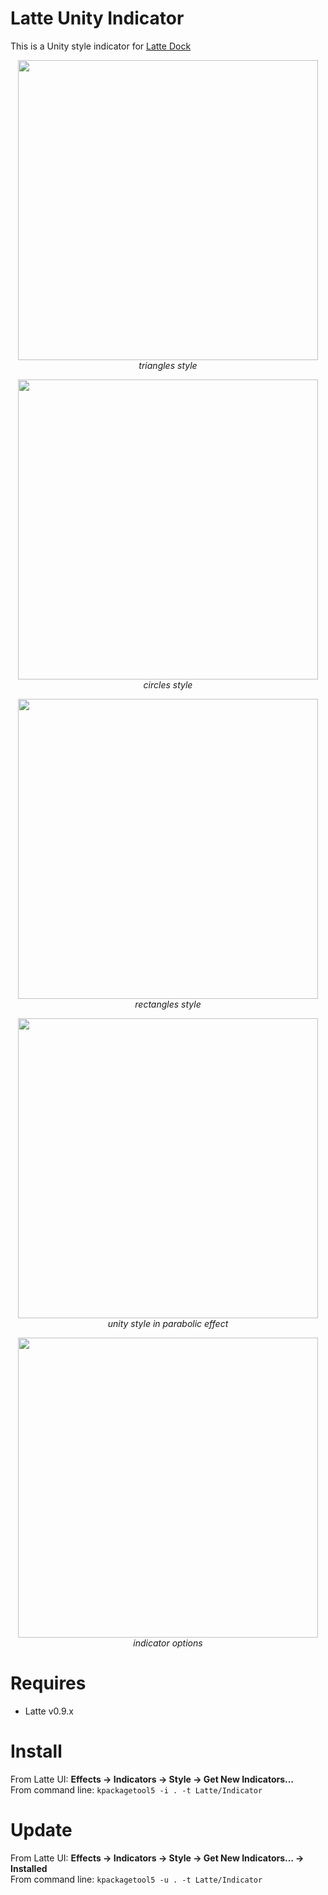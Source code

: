 # Latte Unity Indicator
This is a Unity style indicator for [Latte Dock](https://phabricator.kde.org/source/latte-dock/repository/master/)

<p align="center">
<img src="https://i.imgur.com/gPTAx78.png" width="480" ><br/>
<i>triangles style</i>
</p>

<p align="center">
<img src="https://i.imgur.com/WDFV3z3.png" width="480" ><br/>
<i>circles style</i>
</p>

<p align="center">
<img src="https://i.imgur.com/g8lm88B.png" width="480" ><br/>
<i>rectangles style</i>
</p>

<p align="center">
<img src="https://i.imgur.com/uWgQulB.png" width="480" ><br/>
<i>unity style in parabolic effect</i>
</p>

<p align="center">
<img src="https://i.imgur.com/ZKGyOWJ.png" width="480" ><br/>
<i>indicator options</i>
</p>

# Requires

- Latte v0.9.x

# Install

From Latte UI: **Effects -> Indicators -> Style -> Get New Indicators...**
<br>From command line: ``kpackagetool5 -i . -t Latte/Indicator``

# Update

From Latte UI: **Effects -> Indicators -> Style -> Get New Indicators... -> Installed**
<br>From command line: ``kpackagetool5 -u . -t Latte/Indicator``

